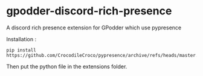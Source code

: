 # gpodder-discord-rich-presence
A discord rich presence extension for GPodder which use pypresence

Installation :
```
pip install https://github.com/CrocodileCroco/pypresence/archive/refs/heads/master.zip
```

Then put the python file in the extensions folder.
